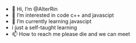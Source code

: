 - 👋 Hi, I’m @AlterRin
- 👀 I’m interested in code c++ and javascipt
- 🌱 I’m currently learning javascipt
- i just a self-taught learning
- 📫 How to reach me please die and we can meet

<!---
AlterRin/AlterRin is a ✨ special ✨ repository because its `README.md` (this file) appears on your GitHub profile.
You can click the Preview link to take a look at your changes.
--->

